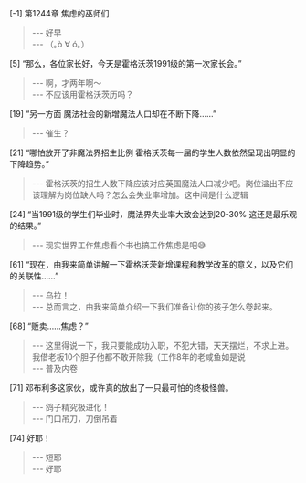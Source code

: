 
[-1] 第1244章 焦虑的巫师们
>--- 好早<br>
>--- （｡ò ∀ ó｡）<br>

[5] “那么，各位家长好，今天是霍格沃茨1991级的第一次家长会。”
>--- 啊，才两年啊～<br>
>--- 不应该用霍格沃茨历吗？<br>

[19] “另一方面 魔法社会的新增魔法人口却在不断下降……”
>--- 催生？<br>

[21] “哪怕放开了非魔法界招生比例 霍格沃茨每一届的学生人数依然呈现出明显的下降趋势。”
>--- 霍格沃茨的招生人数下降应该对应英国魔法人口减少吧。岗位溢出不应该理解为岗位缺人吗？怎么会失业率增加。这中间是什么逻辑<br>

[24] “当1991级的学生们毕业时，魔法界失业率大致会达到20-30% 这还是最乐观的结果。”
>--- 现实世界工作焦虑看个书也搞工作焦虑是吧😅<br>

[61] “现在，由我来简单讲解一下霍格沃茨新增课程和教学改革的意义，以及它们的关联性……”
>--- 乌拉！<br>
>--- 总而言之，由我来简单介绍一下我们准备让你的孩子怎么卷起来。<br>

[68] “贩卖……焦虑？”
>--- 这里得说一下，我只要能成功入职，不犯大错，天天摆烂，不求上进。我借老板10个胆子他都不敢开除我（工作8年的老咸鱼如是说<br>
>--- 普及内卷<br>

[71] 邓布利多这家伙，或许真的放出了一只最可怕的终极怪兽。
>--- 鸽子精究极进化！<br>
>--- 门口吊刀，刀倒吊着<br>

[74] 好耶！
>--- 短耶<br>
>--- 好耶<br>
